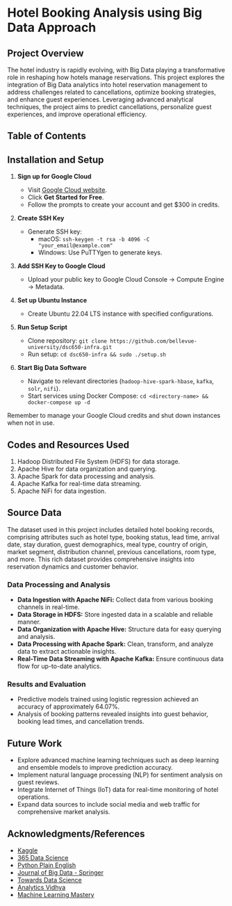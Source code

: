 # Hotel Booking Analysis using Big Data Approach

## Project Overview

The hotel industry is rapidly evolving, with Big Data playing a transformative role in reshaping how hotels manage reservations. This project explores the integration of Big Data analytics into hotel reservation management to address challenges related to cancellations, optimize booking strategies, and enhance guest experiences. Leveraging advanced analytical techniques, the project aims to predict cancellations, personalize guest experiences, and improve operational efficiency.

## Table of Contents



## Installation and Setup

1. **Sign up for Google Cloud**
   - Visit [Google Cloud website](https://cloud.google.com/).
   - Click **Get Started for Free**.
   - Follow the prompts to create your account and get $300 in credits.

2. **Create SSH Key**
   - Generate SSH key:
     - macOS: `ssh-keygen -t rsa -b 4096 -C "your_email@example.com"`
     - Windows: Use PuTTYgen to generate keys.

3. **Add SSH Key to Google Cloud**
   - Upload your public key to Google Cloud Console -> Compute Engine -> Metadata.

4. **Set up Ubuntu Instance**
   - Create Ubuntu 22.04 LTS instance with specified configurations.

5. **Run Setup Script**
   - Clone repository: `git clone https://github.com/bellevue-university/dsc650-infra.git`
   - Run setup: `cd dsc650-infra && sudo ./setup.sh`

6. **Start Big Data Software**
   - Navigate to relevant directories (`hadoop-hive-spark-hbase`, `kafka`, `solr`, `nifi`).
   - Start services using Docker Compose: `cd <directory-name> && docker-compose up -d`

Remember to manage your Google Cloud credits and shut down instances when not in use.

## Codes and Resources Used
1. Hadoop Distributed File System (HDFS) for data storage.
2. Apache Hive for data organization and querying.
3. Apache Spark for data processing and analysis.
4. Apache Kafka for real-time data streaming.
5. Apache NiFi for data ingestion.

## Source Data

The dataset used in this project includes detailed hotel booking records, comprising attributes such as hotel type, booking status, lead time, arrival date, stay duration, guest demographics, meal type, country of origin, market segment, distribution channel, previous cancellations, room type, and more. This rich dataset provides comprehensive insights into reservation dynamics and customer behavior.

### Data Processing and Analysis
- **Data Ingestion with Apache NiFi:** Collect data from various booking channels in real-time.
- **Data Storage in HDFS:** Store ingested data in a scalable and reliable manner.
- **Data Organization with Apache Hive:** Structure data for easy querying and analysis.
- **Data Processing with Apache Spark:** Clean, transform, and analyze data to extract actionable insights.
- **Real-Time Data Streaming with Apache Kafka:** Ensure continuous data flow for up-to-date analytics.

### Results and Evaluation
- Predictive models trained using logistic regression achieved an accuracy of approximately 64.07%.
- Analysis of booking patterns revealed insights into guest behavior, booking lead times, and cancellation trends.

## Future Work
- Explore advanced machine learning techniques such as deep learning and ensemble models to improve prediction accuracy.
- Implement natural language processing (NLP) for sentiment analysis on guest reviews.
- Integrate Internet of Things (IoT) data for real-time monitoring of hotel operations.
- Expand data sources to include social media and web traffic for comprehensive market analysis.


## Acknowledgments/References
  - [Kaggle](https://www.kaggle.com)
  - [365 Data Science](https://365datascience.com/)
  - [Python Plain English](https://python.plainenglish.io/)
  - [Journal of Big Data - Springer](https://journalofbigdata.springeropen.com/)
  - [Towards Data Science](https://towardsdatascience.com/)
  - [Analytics Vidhya](https://www.analyticsvidhya.com/)
  - [Machine Learning Mastery](https://machinelearningmastery.com/)
